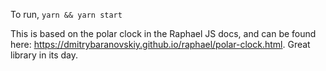To run, `yarn && yarn start`

This is based on the polar clock in the Raphael JS docs, and can be found here: https://dmitrybaranovskiy.github.io/raphael/polar-clock.html. Great library in its day.